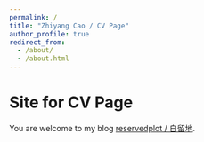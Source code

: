 ```yaml
---
permalink: /
title: "Zhiyang Cao / CV Page"
author_profile: true
redirect_from: 
  - /about/
  - /about.html
---
```


# Site for CV Page

You are welcome to my blog [reservedplot / 自留地](https://tsaoo.github.io/resrvplot/).
